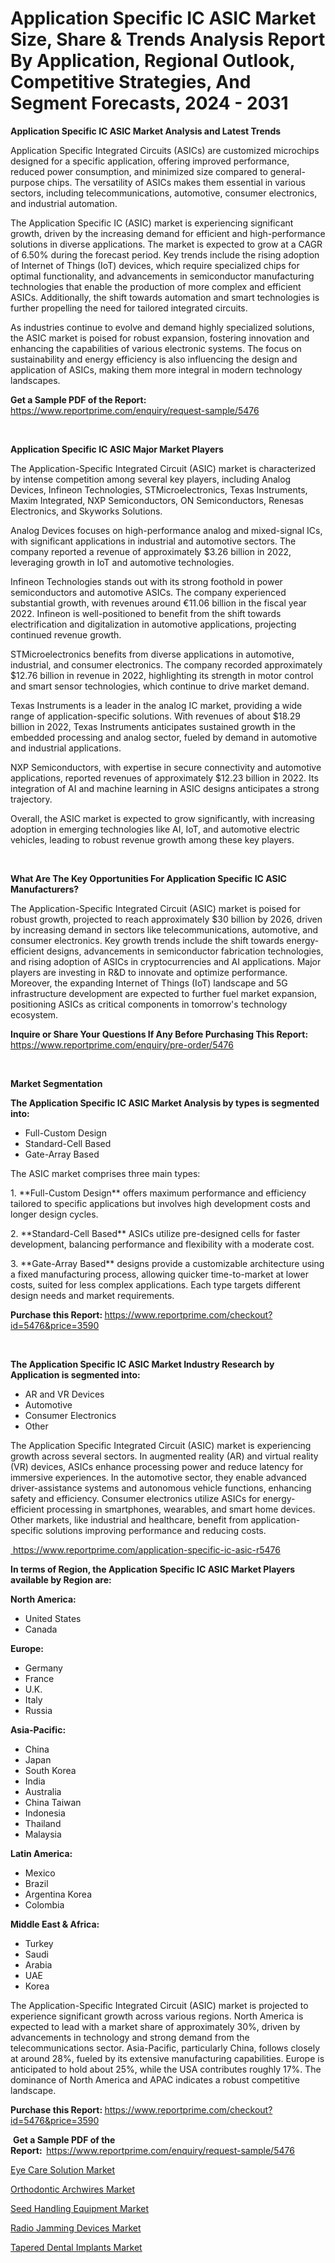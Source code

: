 <p><h1>Application Specific IC ASIC Market Size, Share & Trends Analysis Report By Application, Regional Outlook, Competitive Strategies, And Segment Forecasts, 2024 - 2031</h1></p><p><strong>Application Specific IC ASIC Market Analysis and Latest Trends</strong></p>
<p><p>Application Specific Integrated Circuits (ASICs) are customized microchips designed for a specific application, offering improved performance, reduced power consumption, and minimized size compared to general-purpose chips. The versatility of ASICs makes them essential in various sectors, including telecommunications, automotive, consumer electronics, and industrial automation.</p><p>The Application Specific IC (ASIC) market is experiencing significant growth, driven by the increasing demand for efficient and high-performance solutions in diverse applications. The market is expected to grow at a CAGR of 6.50% during the forecast period. Key trends include the rising adoption of Internet of Things (IoT) devices, which require specialized chips for optimal functionality, and advancements in semiconductor manufacturing technologies that enable the production of more complex and efficient ASICs. Additionally, the shift towards automation and smart technologies is further propelling the need for tailored integrated circuits. </p><p>As industries continue to evolve and demand highly specialized solutions, the ASIC market is poised for robust expansion, fostering innovation and enhancing the capabilities of various electronic systems. The focus on sustainability and energy efficiency is also influencing the design and application of ASICs, making them more integral in modern technology landscapes.</p></p>
<p><strong>Get a Sample PDF of the Report:&nbsp;</strong> <a href="https://www.reportprime.com/enquiry/request-sample/5476">https://www.reportprime.com/enquiry/request-sample/5476</a></p>
<p>&nbsp;</p>
<p><strong>Application Specific IC ASIC Major Market Players</strong></p>
<p><p>The Application-Specific Integrated Circuit (ASIC) market is characterized by intense competition among several key players, including Analog Devices, Infineon Technologies, STMicroelectronics, Texas Instruments, Maxim Integrated, NXP Semiconductors, ON Semiconductors, Renesas Electronics, and Skyworks Solutions. </p><p>Analog Devices focuses on high-performance analog and mixed-signal ICs, with significant applications in industrial and automotive sectors. The company reported a revenue of approximately $3.26 billion in 2022, leveraging growth in IoT and automotive technologies.</p><p>Infineon Technologies stands out with its strong foothold in power semiconductors and automotive ASICs. The company experienced substantial growth, with revenues around €11.06 billion in the fiscal year 2022. Infineon is well-positioned to benefit from the shift towards electrification and digitalization in automotive applications, projecting continued revenue growth.</p><p>STMicroelectronics benefits from diverse applications in automotive, industrial, and consumer electronics. The company recorded approximately $12.76 billion in revenue in 2022, highlighting its strength in motor control and smart sensor technologies, which continue to drive market demand.</p><p>Texas Instruments is a leader in the analog IC market, providing a wide range of application-specific solutions. With revenues of about $18.29 billion in 2022, Texas Instruments anticipates sustained growth in the embedded processing and analog sector, fueled by demand in automotive and industrial applications.</p><p>NXP Semiconductors, with expertise in secure connectivity and automotive applications, reported revenues of approximately $12.23 billion in 2022. Its integration of AI and machine learning in ASIC designs anticipates a strong trajectory.</p><p>Overall, the ASIC market is expected to grow significantly, with increasing adoption in emerging technologies like AI, IoT, and automotive electric vehicles, leading to robust revenue growth among these key players.</p></p>
<p>&nbsp;</p>
<p><strong>What Are The Key Opportunities For Application Specific IC ASIC Manufacturers?</strong></p>
<p><p>The Application-Specific Integrated Circuit (ASIC) market is poised for robust growth, projected to reach approximately $30 billion by 2026, driven by increasing demand in sectors like telecommunications, automotive, and consumer electronics. Key growth trends include the shift towards energy-efficient designs, advancements in semiconductor fabrication technologies, and rising adoption of ASICs in cryptocurrencies and AI applications. Major players are investing in R&D to innovate and optimize performance. Moreover, the expanding Internet of Things (IoT) landscape and 5G infrastructure development are expected to further fuel market expansion, positioning ASICs as critical components in tomorrow's technology ecosystem.</p></p>
<p><strong>Inquire or Share Your Questions If Any Before Purchasing This Report:</strong> <a href="https://www.reportprime.com/enquiry/pre-order/5476">https://www.reportprime.com/enquiry/pre-order/5476</a></p>
<p>&nbsp;</p>
<p><strong>Market Segmentation</strong></p>
<p><strong>The Application Specific IC ASIC Market Analysis by types is segmented into:</strong></p>
<p><ul><li>Full-Custom Design</li><li>Standard-Cell Based</li><li>Gate-Array Based</li></ul></p>
<p><p>The ASIC market comprises three main types: </p><p>1. **Full-Custom Design** offers maximum performance and efficiency tailored to specific applications but involves high development costs and longer design cycles. </p><p>2. **Standard-Cell Based** ASICs utilize pre-designed cells for faster development, balancing performance and flexibility with a moderate cost. </p><p>3. **Gate-Array Based** designs provide a customizable architecture using a fixed manufacturing process, allowing quicker time-to-market at lower costs, suited for less complex applications. Each type targets different design needs and market requirements.</p></p>
<p><strong>Purchase this Report:&nbsp;</strong><a href="https://www.reportprime.com/checkout?id=5476&price=3590">https://www.reportprime.com/checkout?id=5476&price=3590</a></p>
<p>&nbsp;</p>
<p><strong>The Application Specific IC ASIC Market Industry Research by Application is segmented into:</strong></p>
<p><ul><li>AR and VR Devices</li><li>Automotive</li><li>Consumer Electronics</li><li>Other</li></ul></p>
<p><p>The Application Specific Integrated Circuit (ASIC) market is experiencing growth across several sectors. In augmented reality (AR) and virtual reality (VR) devices, ASICs enhance processing power and reduce latency for immersive experiences. In the automotive sector, they enable advanced driver-assistance systems and autonomous vehicle functions, enhancing safety and efficiency. Consumer electronics utilize ASICs for energy-efficient processing in smartphones, wearables, and smart home devices. Other markets, like industrial and healthcare, benefit from application-specific solutions improving performance and reducing costs.</p></p>
<p><a href="https://www.reportprime.com/application-specific-ic-asic-r5476">&nbsp;https://www.reportprime.com/application-specific-ic-asic-r5476</a></p>
<p><strong>In terms of Region, the Application Specific IC ASIC Market Players available by Region are:</strong></p>
<p>
    <p> <strong> North America: </strong>
        <ul>
            <li>United States</li>
            <li>Canada</li>
        </ul>
        </p> 
    <p> <strong> Europe: </strong>
        <ul>
            <li>Germany</li>
            <li>France</li>
            <li>U.K.</li>
            <li>Italy</li>
            <li>Russia</li>
        </ul>
        </p> 
    <p> <strong> Asia-Pacific: </strong>
        <ul>
            <li>China</li>
            <li>Japan</li>
            <li>South Korea</li>
            <li>India</li>
            <li>Australia</li>
            <li>China Taiwan</li>
            <li>Indonesia</li>
            <li>Thailand</li>
            <li>Malaysia</li>
        </ul>
        </p> 
    <p> <strong> Latin America: </strong>
        <ul>
            <li>Mexico</li>
            <li>Brazil</li>
            <li>Argentina Korea</li>
            <li>Colombia</li>
        </ul>
        </p> 
    <p> <strong> Middle East & Africa: </strong>
        <ul>
            <li>Turkey</li>
            <li>Saudi</li>
            <li>Arabia</li>
            <li>UAE</li>
            <li>Korea</li>
        </ul>
    </p>
    </p>
<p><p>The Application-Specific Integrated Circuit (ASIC) market is projected to experience significant growth across various regions. North America is expected to lead with a market share of approximately 30%, driven by advancements in technology and strong demand from the telecommunications sector. Asia-Pacific, particularly China, follows closely at around 28%, fueled by its extensive manufacturing capabilities. Europe is anticipated to hold about 25%, while the USA contributes roughly 17%. The dominance of North America and APAC indicates a robust competitive landscape.</p></p>
<p><strong>Purchase this Report: </strong><a href="https://www.reportprime.com/checkout?id=5476&price=3590">https://www.reportprime.com/checkout?id=5476&price=3590</a></p>
<p>&nbsp;<strong>Get a Sample PDF of the Report:&nbsp;&nbsp;</strong><a href="https://www.reportprime.com/enquiry/request-sample/5476">https://www.reportprime.com/enquiry/request-sample/5476</a></p>
<p><strong></strong></p>
<p><p><a href="https://www.linkedin.com/pulse/market-dynamics-future-trends-global-eye-care-solution-lconc?trackingId=qg2%2FDmh3T5aI6C9UrUBEYg%3D%3D">Eye Care Solution Market</a></p><p><a href="https://www.linkedin.com/pulse/future-innovation-global-orthodontic-archwires-market-growth-b2u2c?trackingId=z0BpK6%2FES6uJI7k0unzx6g%3D%3D">Orthodontic Archwires Market</a></p><p><a href="https://issuu.com/reportprime-2/docs/seed-handling-equipment-market-size_d5077524ab8edb">Seed Handling Equipment Market</a></p><p><a href="https://issuu.com/reportprime-2/docs/radio-jamming-devices-market-size-2_788462785752be">Radio Jamming Devices Market</a></p><p><a href="https://www.linkedin.com/pulse/comprehensive-analysis-global-tapered-dental-implants-8qkoc?trackingId=OI8sTXBvSb2li7NWjPxDyQ%3D%3D">Tapered Dental Implants Market</a></p></p>
